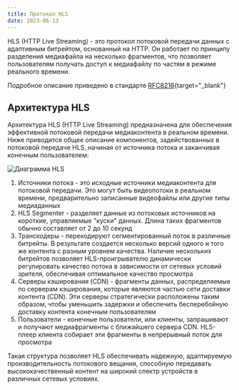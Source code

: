 ```yaml
---
title: Протокол HLS
date: 2023-06-13
---
```


HLS (HTTP Live Streaming) - это протокол потоковой передачи данных с адаптивным битрейтом, основанный на HTTP. Он работает по принципу разделения медиафайла на несколько фрагментов, что позволяет пользователям получать доступ к медиафайлу по частям в режиме реального времени.

Подробное описание приведено в стандарте [RFC8216](https://www.rfc-editor.org/rfc/rfc8216){target="_blank"}

## Архитектура HLS[](https://help.cesbo.com/misc/articles/protocols/hls#hls-architecture)

Архитектура HLS (HTTP Live Streaming) предназначена для обеспечения эффективной потоковой передачи медиаконтента в реальном времени. Ниже приводится общее описание компонентов, задействованных в потоковой передаче HLS, начиная от источника потока и заканчивая конечным пользователем:

![Диаграмма HLS](https://cdn.cesbo.com/help/astra/delivery/http-hls/hls-segmenter/diagram.svg)

1. Источники потока - это исходные источники медиаконтента для потоковой передачи. Это могут быть видеопотоки в реальном времени, предварительно записанные видеофайлы или другие типы медиаданных
2. HLS Segmenter - разделяет данные из потоковых источников на короткие, управляемые "куски" данных. Длина таких фрагментов обычно составляет от 2 до 10 секунд
3. Транскодеры - перекодируют сегментированный поток в различные битрейты. В результате создается несколько версий одного и того же контента с разным уровнем качества. Наличие нескольких битрейтов позволяет HLS-проигрывателю динамически регулировать качество потока в зависимости от сетевых условий зрителя, обеспечивая оптимальное качество просмотра
4. Серверы кэширования (CDN) - фрагменты данных, распределяемые по серверам кэширования, которые являются частью сети доставки контента (CDN). Эти серверы стратегически расположены таким образом, чтобы уменьшить задержки и обеспечить бесперебойную доставку контента конечным пользователям
5. Пользователи - конечные пользователи, или клиенты, запрашивают и получают медиафрагменты с ближайшего сервера CDN. HLS-плеер клиента собирает эти фрагменты в непрерывный поток для просмотра

Такая структура позволяет HLS обеспечивать надежную, адаптируемую производительность потокового вещания, способную передавать высококачественный контент на широкий спектр устройств в различных сетевых условиях.
